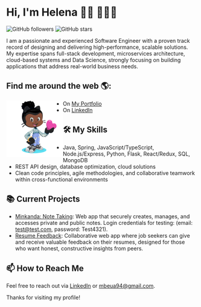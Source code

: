 # Hi, I'm Helena 👋🏾 👩🏾‍💻

![GitHub followers](https://img.shields.io/github/followers/helenapedro?style=social)
![GitHub stars](https://img.shields.io/github/stars/helenapedro?style=social)

I am a passionate and experienced Software Engineer with a proven track record of designing and delivering high-performance, scalable solutions. My expertise spans full-stack development, microservices architecture, cloud-based systems and Data Science, strongly focusing on building applications that address real-world business needs.

## Find me around the web 🌎:
<a href="https://helenapedro.github.io/"><img align="left" width="150" height="150" src="image-octocat-rotating.gif"></a>
- On [My Portfolio](https://helenapedro.mtcambrosio.com/)
- On [LinkedIn](https://www.linkedin.com/in/helena-software-engineer/)

## 🛠️ My Skills
- Java, Spring, JavaScript/TypeScript, Node.js/Express, Python, Flask, React/Redux, SQL, MongoDB
- REST API design, database optimization, cloud solutions
- Clean code principles, agile methodologies, and collaborative teamwork within cross-functional environments

## 📚 Current Projects
- [Minkanda: Note Taking](https://minkanda-notes-taking.mtcambrosio.com/): Web app that securely creates, manages, and accesses private and public notes. Login credentials for testing: (email: test@test.com, password: Test4321).
- [Resume Feedback](https://resumefeedback.mtcambrosio.com/): Collaborative web app where job seekers can give and receive valuable feedback on their resumes, designed for those who want honest, constructive insights from peers.

## 📫 How to Reach Me
Feel free to reach out via [LinkedIn](https://www.linkedin.com/in/helena-mbeua-pedro/) or [mbeua94@gmail.com](mailto:mbeua94@gmail.com).

Thanks for visiting my profile!
